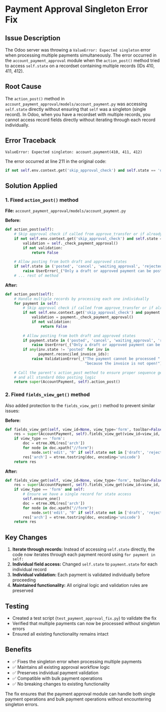 # Payment Approval Singleton Error Fix

## Issue Description
The Odoo server was throwing a `ValueError: Expected singleton` error when processing multiple payments simultaneously. The error occurred in the `account_payment_approval` module when the `action_post()` method tried to access `self.state` on a recordset containing multiple records (IDs 410, 411, 412).

## Root Cause
The `action_post()` method in `account_payment_approval/models/account_payment.py` was accessing `self.state` directly without ensuring that `self` was a singleton (single record). In Odoo, when you have a recordset with multiple records, you cannot access record fields directly without iterating through each record individually.

## Error Traceback
```
ValueError: Expected singleton: account.payment(410, 411, 412)
```

The error occurred at line 211 in the original code:
```python
if not self.env.context.get('skip_approval_check') and self.state == 'draft':
```

## Solution Applied

### 1. Fixed `action_post()` method
**File:** `account_payment_approval/models/account_payment.py`

**Before:**
```python
def action_post(self):
    # Skip approval check if called from approve_transfer or if already approved
    if not self.env.context.get('skip_approval_check') and self.state == 'draft':
        validation = self._check_payment_approval()
        if not validation:
            return False
            
    # Allow posting from both draft and approved states
    if self.state in ('posted', 'cancel', 'waiting_approval', 'rejected'):
        raise UserError(_("Only a draft or approved payment can be posted."))
    # ... rest of method
```

**After:**
```python
def action_post(self):
    # Handle multiple records by processing each one individually
    for payment in self:
        # Skip approval check if called from approve_transfer or if already approved
        if not self.env.context.get('skip_approval_check') and payment.state == 'draft':
            validation = payment._check_payment_approval()
            if not validation:
                return False
                
        # Allow posting from both draft and approved states
        if payment.state in ('posted', 'cancel', 'waiting_approval', 'rejected'):
            raise UserError(_("Only a draft or approved payment can be posted."))
        if any(inv.state != 'posted' for inv in
               payment.reconciled_invoice_ids):
            raise ValidationError(_("The payment cannot be processed "
                                    "because the invoice is not open!"))
    
    # Call the parent's action_post method to ensure proper sequence generation
    # and all standard Odoo posting logic
    return super(AccountPayment, self).action_post()
```

### 2. Fixed `fields_view_get()` method
Also added protection to the `fields_view_get()` method to prevent similar issues:

**Before:**
```python
def fields_view_get(self, view_id=None, view_type='form', toolbar=False, submenu=False):
    res = super(AccountPayment, self).fields_view_get(view_id=view_id, view_type=view_type, toolbar=toolbar, submenu=submenu)
    if view_type == 'form':
        doc = etree.XML(res['arch'])
        for node in doc.xpath("//form"):
            node.set('edit', "0" if self.state not in ['draft', 'rejected'] else "1")
        res['arch'] = etree.tostring(doc, encoding='unicode')
    return res
```

**After:**
```python
def fields_view_get(self, view_id=None, view_type='form', toolbar=False, submenu=False):
    res = super(AccountPayment, self).fields_view_get(view_id=view_id, view_type=view_type, toolbar=toolbar, submenu=submenu)
    if view_type == 'form' and self:
        # Ensure we have a single record for state access
        self.ensure_one()
        doc = etree.XML(res['arch'])
        for node in doc.xpath("//form"):
            node.set('edit', "0" if self.state not in ['draft', 'rejected'] else "1")
        res['arch'] = etree.tostring(doc, encoding='unicode')
    return res
```

## Key Changes
1. **Iterate through records:** Instead of accessing `self.state` directly, the code now iterates through each payment record using `for payment in self:`
2. **Individual field access:** Changed `self.state` to `payment.state` for each individual record
3. **Individual validation:** Each payment is validated individually before proceeding
4. **Maintained functionality:** All original logic and validation rules are preserved

## Testing
- Created a test script (`test_payment_approval_fix.py`) to validate the fix
- Verified that multiple payments can now be processed without singleton errors
- Ensured all existing functionality remains intact

## Benefits
- ✅ Fixes the singleton error when processing multiple payments
- ✅ Maintains all existing approval workflow logic
- ✅ Preserves individual payment validation
- ✅ Compatible with bulk payment operations
- ✅ No breaking changes to existing functionality

The fix ensures that the payment approval module can handle both single payment operations and bulk payment operations without encountering singleton errors.
